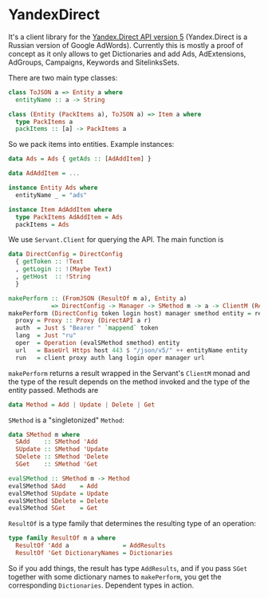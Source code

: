 # YandexDirect

It's a client library for the [Yandex.Direct API version 5](https://tech.yandex.ru/direct/doc/dg/concepts/overview-docpage/?ncrnd=6298) (Yandex.Direct is a Russian version of Google AdWords). Currently this is mostly a proof of concept as it only allows to get Dictionaries and add Ads, AdExtensions, AdGroups, Campaigns, Keywords and SitelinksSets.

There are two main type classes:

```haskell
class ToJSON a => Entity a where
  entityName :: a -> String

class (Entity (PackItems a), ToJSON a) => Item a where
  type PackItems a
  packItems :: [a] -> PackItems a
```

So we pack items into entities. Example instances:

```haskell
data Ads = Ads { getAds :: [AdAddItem] }

data AdAddItem = ...

instance Entity Ads where
  entityName _ = "ads"

instance Item AdAddItem where
  type PackItems AdAddItem = Ads
  packItems = Ads
```

We use `Servant.Client` for querying the API. The main function is

```haskell
data DirectConfig = DirectConfig
  { getToken :: !Text
  , getLogin :: !(Maybe Text)
  , getHost  :: !String
  }

makePerform :: (FromJSON (ResultOf m a), Entity a)
            => DirectConfig -> Manager -> SMethod m -> a -> ClientM (ResultOf m a)
makePerform (DirectConfig token login host) manager smethod entity = result <$> run where
  proxy = Proxy :: Proxy (DirectAPI a r)
  auth  = Just $ "Bearer " `mappend` token
  lang  = Just "ru"
  oper  = Operation (evalSMethod smethod) entity
  url   = BaseUrl Https host 443 $ "/json/v5/" ++ entityName entity
  run   = client proxy auth lang login oper manager url
```

`makePerform` returns a result wrapped in the Servant's `ClientM` monad and the type of the result depends on the method invoked and the type of the entity passed. Methods are

```haskell
data Method = Add | Update | Delete | Get
```

`SMethod` is a "singletonized" `Method`:

```haskell
data SMethod m where
  SAdd    :: SMethod 'Add
  SUpdate :: SMethod 'Update
  SDelete :: SMethod 'Delete
  SGet    :: SMethod 'Get

evalSMethod :: SMethod m -> Method
evalSMethod SAdd    = Add
evalSMethod SUpdate = Update
evalSMethod SDelete = Delete
evalSMethod SGet    = Get
```

`ResultOf` is a type family that determines the resulting type of an operation:

```haskell
type family ResultOf m a where
  ResultOf 'Add a               = AddResults
  ResultOf 'Get DictionaryNames = Dictionaries
```

So if you add things, the result has type `AddResults`, and if you pass `SGet` together with some dictionary names to `makePerform`, you get the corresponding `Dictionaries`. Dependent types in action.